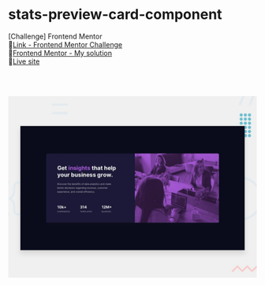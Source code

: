 # stats-preview-card-component
 [Challenge] Frontend Mentor 
<br>
🔗[Link - Frontend Mentor Challenge](https://www.frontendmentor.io/challenges/stats-preview-card-component-8JqbgoU62)
<br>
🔗[Frontend Mentor - My solution](https://www.frontendmentor.io/solutions/sstats-preview-card-component-html-css-vanilla-HXR178373j)
<br>
🔗[Live site](https://mkdir-nicolas.github.io/stats-preview-card-component/)


<br>
<br>

![qr code component desktop preview](https://github.com/mkdir-nicolas/stats-preview-card-component/blob/main/design/desktop-preview.jpg?raw=true)
